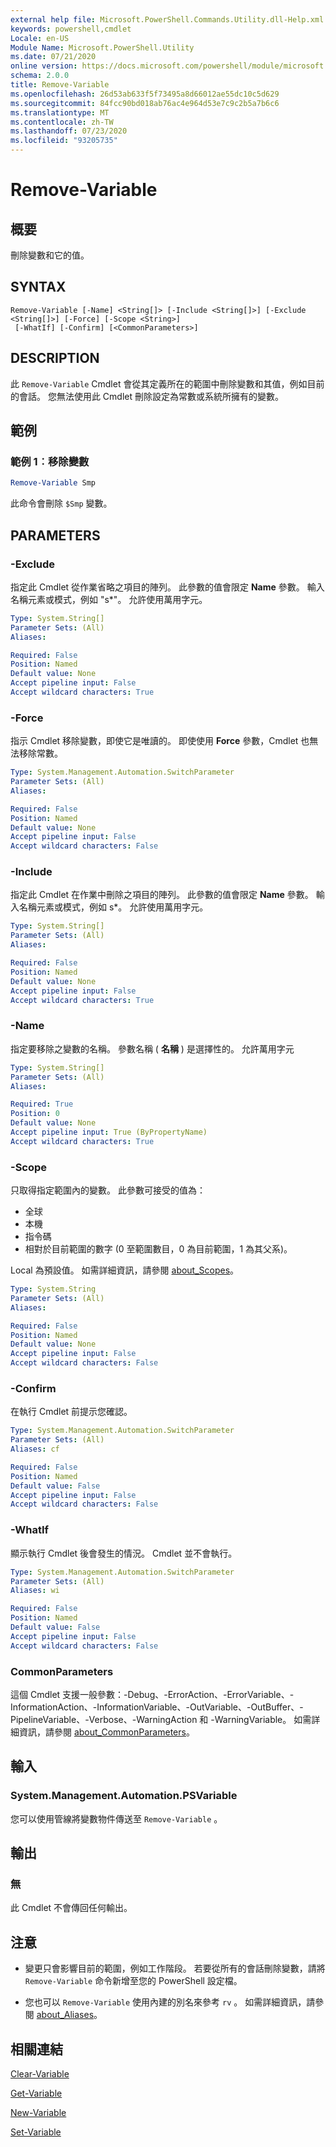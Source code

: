 ```yaml
---
external help file: Microsoft.PowerShell.Commands.Utility.dll-Help.xml
keywords: powershell,cmdlet
Locale: en-US
Module Name: Microsoft.PowerShell.Utility
ms.date: 07/21/2020
online version: https://docs.microsoft.com/powershell/module/microsoft.powershell.utility/remove-variable?view=powershell-7&WT.mc_id=ps-gethelp
schema: 2.0.0
title: Remove-Variable
ms.openlocfilehash: 26d53ab633f5f73495a8d66012ae55dc10c5d629
ms.sourcegitcommit: 84fcc90bd018ab76ac4e964d53e7c9c2b5a7b6c6
ms.translationtype: MT
ms.contentlocale: zh-TW
ms.lasthandoff: 07/23/2020
ms.locfileid: "93205735"
---
```

# Remove-Variable

## 概要
刪除變數和它的值。

## SYNTAX

```
Remove-Variable [-Name] <String[]> [-Include <String[]>] [-Exclude <String[]>] [-Force] [-Scope <String>]
 [-WhatIf] [-Confirm] [<CommonParameters>]
```

## DESCRIPTION

此 `Remove-Variable` Cmdlet 會從其定義所在的範圍中刪除變數和其值，例如目前的會話。 您無法使用此 Cmdlet 刪除設定為常數或系統所擁有的變數。

## 範例

### 範例 1︰移除變數

```powershell
Remove-Variable Smp
```

此命令會刪除 `$Smp` 變數。

## PARAMETERS

### -Exclude

指定此 Cmdlet 從作業省略之項目的陣列。 此參數的值會限定 **Name** 參數。 輸入名稱元素或模式，例如 "s*"。 允許使用萬用字元。

```yaml
Type: System.String[]
Parameter Sets: (All)
Aliases:

Required: False
Position: Named
Default value: None
Accept pipeline input: False
Accept wildcard characters: True
```

### -Force

指示 Cmdlet 移除變數，即使它是唯讀的。 即使使用 **Force** 參數，Cmdlet 也無法移除常數。

```yaml
Type: System.Management.Automation.SwitchParameter
Parameter Sets: (All)
Aliases:

Required: False
Position: Named
Default value: None
Accept pipeline input: False
Accept wildcard characters: False
```

### -Include

指定此 Cmdlet 在作業中刪除之項目的陣列。 此參數的值會限定 **Name** 參數。 輸入名稱元素或模式，例如 s*。 允許使用萬用字元。

```yaml
Type: System.String[]
Parameter Sets: (All)
Aliases:

Required: False
Position: Named
Default value: None
Accept pipeline input: False
Accept wildcard characters: True
```

### -Name

指定要移除之變數的名稱。 參數名稱 ( **名稱** ) 是選擇性的。
允許萬用字元

```yaml
Type: System.String[]
Parameter Sets: (All)
Aliases:

Required: True
Position: 0
Default value: None
Accept pipeline input: True (ByPropertyName)
Accept wildcard characters: True
```

### -Scope

只取得指定範圍內的變數。 此參數可接受的值為：

- 全球
- 本機
- 指令碼
- 相對於目前範圍的數字 (0 至範圍數目，0 為目前範圍，1 為其父系)。

Local 為預設值。 如需詳細資訊，請參閱 [about_Scopes](../Microsoft.PowerShell.Core/About/about_Scopes.md)。

```yaml
Type: System.String
Parameter Sets: (All)
Aliases:

Required: False
Position: Named
Default value: None
Accept pipeline input: False
Accept wildcard characters: False
```

### -Confirm

在執行 Cmdlet 前提示您確認。

```yaml
Type: System.Management.Automation.SwitchParameter
Parameter Sets: (All)
Aliases: cf

Required: False
Position: Named
Default value: False
Accept pipeline input: False
Accept wildcard characters: False
```

### -WhatIf

顯示執行 Cmdlet 後會發生的情況。 Cmdlet 並不會執行。

```yaml
Type: System.Management.Automation.SwitchParameter
Parameter Sets: (All)
Aliases: wi

Required: False
Position: Named
Default value: False
Accept pipeline input: False
Accept wildcard characters: False
```

### CommonParameters

這個 Cmdlet 支援一般參數：-Debug、-ErrorAction、-ErrorVariable、-InformationAction、-InformationVariable、-OutVariable、-OutBuffer、-PipelineVariable、-Verbose、-WarningAction 和 -WarningVariable。 如需詳細資訊，請參閱 [about_CommonParameters](https://go.microsoft.com/fwlink/?LinkID=113216)。

## 輸入

### System.Management.Automation.PSVariable

您可以使用管線將變數物件傳送至 `Remove-Variable` 。

## 輸出

### 無

此 Cmdlet 不會傳回任何輸出。

## 注意

- 變更只會影響目前的範圍，例如工作階段。 若要從所有的會話刪除變數，請將 `Remove-Variable` 命令新增至您的 PowerShell 設定檔。

- 您也可以 `Remove-Variable` 使用內建的別名來參考 `rv` 。 如需詳細資訊，請參閱 [about_Aliases](../Microsoft.PowerShell.Core/About/about_Aliases.md)。

## 相關連結

[Clear-Variable](Clear-Variable.md)

[Get-Variable](Get-Variable.md)

[New-Variable](New-Variable.md)

[Set-Variable](Set-Variable.md)
